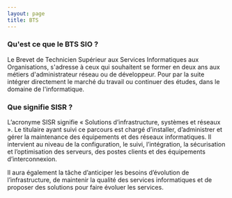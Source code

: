 ```yaml
---
layout: page
title: BTS
---
```


### Qu'est ce que le BTS SIO ? 

Le Brevet de Technicien Supérieur aux Services Informatiques aux Organisations, s'adresse à ceux qui souhaitent se former en deux ans aux métiers d'administrateur réseau ou de développeur. Pour par la suite intégrer directement le marché du travail ou continuer des études, dans le domaine de l'informatique.

### Que signifie SISR ?

L’acronyme SISR signifie « Solutions d’infrastructure, systèmes et réseaux ». Le titulaire ayant suivi ce parcours est chargé d’installer, d’administrer et gérer la maintenance des équipements et des réseaux informatiques. Il intervient au niveau de la configuration, le suivi, l’intégration, la sécurisation et l’optimisation des serveurs, des postes clients et des équipements d’interconnexion.

Il aura également la tâche d’anticiper les besoins d’évolution de l’infrastructure, de maintenir la qualité des services informatiques et de proposer des solutions pour faire évoluer les services.
